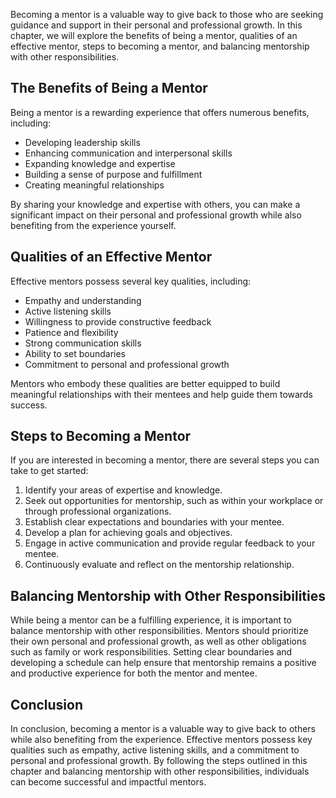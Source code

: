 
Becoming a mentor is a valuable way to give back to those who are seeking guidance and support in their personal and professional growth. In this chapter, we will explore the benefits of being a mentor, qualities of an effective mentor, steps to becoming a mentor, and balancing mentorship with other responsibilities.

The Benefits of Being a Mentor
------------------------------

Being a mentor is a rewarding experience that offers numerous benefits, including:

* Developing leadership skills
* Enhancing communication and interpersonal skills
* Expanding knowledge and expertise
* Building a sense of purpose and fulfillment
* Creating meaningful relationships

By sharing your knowledge and expertise with others, you can make a significant impact on their personal and professional growth while also benefiting from the experience yourself.

Qualities of an Effective Mentor
--------------------------------

Effective mentors possess several key qualities, including:

* Empathy and understanding
* Active listening skills
* Willingness to provide constructive feedback
* Patience and flexibility
* Strong communication skills
* Ability to set boundaries
* Commitment to personal and professional growth

Mentors who embody these qualities are better equipped to build meaningful relationships with their mentees and help guide them towards success.

Steps to Becoming a Mentor
--------------------------

If you are interested in becoming a mentor, there are several steps you can take to get started:

1. Identify your areas of expertise and knowledge.
2. Seek out opportunities for mentorship, such as within your workplace or through professional organizations.
3. Establish clear expectations and boundaries with your mentee.
4. Develop a plan for achieving goals and objectives.
5. Engage in active communication and provide regular feedback to your mentee.
6. Continuously evaluate and reflect on the mentorship relationship.

Balancing Mentorship with Other Responsibilities
------------------------------------------------

While being a mentor can be a fulfilling experience, it is important to balance mentorship with other responsibilities. Mentors should prioritize their own personal and professional growth, as well as other obligations such as family or work responsibilities. Setting clear boundaries and developing a schedule can help ensure that mentorship remains a positive and productive experience for both the mentor and mentee.

Conclusion
----------

In conclusion, becoming a mentor is a valuable way to give back to others while also benefiting from the experience. Effective mentors possess key qualities such as empathy, active listening skills, and a commitment to personal and professional growth. By following the steps outlined in this chapter and balancing mentorship with other responsibilities, individuals can become successful and impactful mentors.


